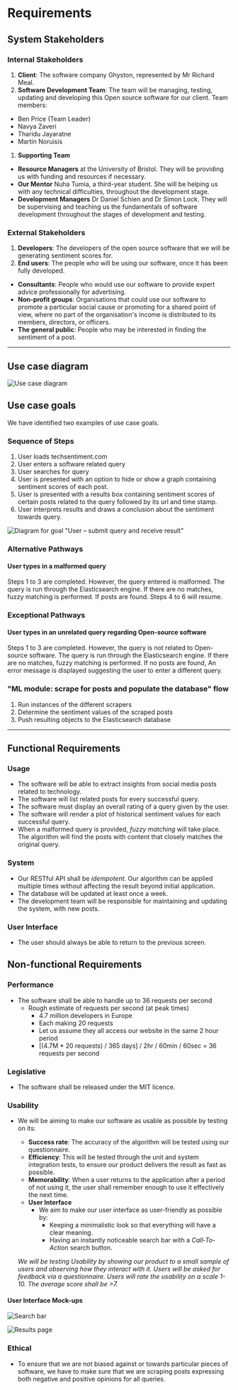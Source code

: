 ﻿# Requirements

## System Stakeholders

### Internal Stakeholders
1.  **Client**: The software company Ghyston, represented by Mr Richard Meal.
1. **Software Development Team**: The team will be managing, testing, updating and developing this Open source software for our client. Team members:
  * Ben Price (Team Leader)
  * Navya Zaveri
  * Tharidu Jayaratne
  * Martin Noruisis
1. **Supporting Team**
  * **Resource Managers** at the University of Bristol. They will be providing us with funding and resources if necessary.
  * **Our Mentor** Nuha Tumia, a third-year student. She will be helping us with any technical difficulties, throughout the development stage.
  * **Development Managers** Dr Daniel Schien and Dr Simon Lock. They will be supervising and teaching us the fundamentals of software development throughout the stages of development and testing.

### External Stakeholders
1. **Developers**: The developers of the open source software that we will be generating sentiment scores for.
1. **End users**: The people who will be using our software, once it has been fully developed.
  * **Consultants**: People who would use our software to provide expert advice professionally for advertising.
  * **Non-profit groups**: Organisations that could use our software to promote a particular social cause or promoting for a shared point of view, where no part of the organisation's income is distributed to its members, directors, or officers.
  * **The general public**: People who may be interested in finding the sentiment of a post.

-------

## Use case diagram
![Use case diagram](includes/use-case.png)

## Use case goals
We have identified two examples of use case goals.

### Sequence of Steps
1. User loads techsentiment.com
1. User enters a software related query
1. User searches for query
1. User is presented with an option to hide or show a graph containing sentiment scores of each post.
1. User is presented with a results box containing sentiment scores of certain posts related to the query followed by its url and time stamp.
2. User interprets results and draws a conclusion about the sentiment towards query.


![Diagram for goal "User – submit query and receive result"](includes/use-case3.png)

### Alternative Pathways

#### User types in a malformed query
Steps 1 to 3 are completed. However, the query entered is malformed. The query is run through the Elasticsearch engine. If there are no matches, fuzzy matching is performed. If posts are found. Steps 4 to 6 will resume. 


### Exceptional Pathways

#### User types in an unrelated query regarding Open-source software
Steps 1 to 3 are completed. However, the query is not related to Open-source software. The query is run through the Elasticsearch engine. If there are no matches, fuzzy matching is performed. If no posts are found, An error message is displayed suggesting the user  to enter a different query.

### "ML module: scrape for posts and populate the database" flow
1. Run instances of the different scrapers
1. Determine the sentiment values of the scraped posts
1. Push resulting objects to the Elasticsearch database

---


## Functional Requirements
### Usage
* The software will be able to extract insights from social media posts related to technology.
* The software will list related posts for every successful query.
* The software must display an overall rating of a query given by the user.
* The software will render a plot of historical sentiment values for each successful query.
* When a malformed query is provided, *fuzzy matching* will take place. The algorithm will find the posts with content that closely matches the original query.

### System
* Our RESTful API shall be *idempotent*. Our algorithm can be applied multiple times without affecting the result beyond initial application.
* The database will be updated at least once a week.
* The development team will be responsible for maintaining and updating the system, with new posts.

### User Interface
* The user should always be able to return to the previous screen.

## Non-functional Requirements
### Performance
* The software shall be able to handle up to 36 requests per second
  * Rough estimate of requests per second (at peak times)
    * 4.7 million developers in Europe
    * Each making 20 requests
    * Let us assume they all access our website in the same 2 hour period
    * [(4.7M * 20 requests) / 365 days] / 2hr / 60min / 60sec = 36 requests per second


### Legislative
* The software shall be released under the MIT licence.

### Usability
* We will be aiming to make our software as usable as possible by testing on its:
  * **Success rate**: The accuracy of the algorithm will be tested using our questionnaire.
  * **Efficiency**: This will be tested through the unit and system integration tests, to ensure our product delivers the result as fast as possible.
  * **Memorability**: When a user returns to the application after a period of not using it, the user shall remember enough to use it effectively the next time.
  * **User Interface**
      * We aim to make our user interface as user-friendly as possible by:
        * Keeping a minimalistic look so that everything will have a clear meaning.
        * Having an instantly noticeable search bar with a *Call-To-Action* search button.

  *We will be testing Usability by showing our product to a small sample of users and observing how they interact with it. Users will be asked for feedback via a questionnaire. Users will rate the usability on a scale 1-10. The average score shall be >7.*

#### User Interface Mock-ups
![Search bar](includes/mockup-searchbar.png)

![Results page](includes/mockup-results.png)

### Ethical
* To ensure that we are not biased against or towards particular pieces of software, we have to make sure that we are scraping posts expressing both negative and positive opinions for all queries.
